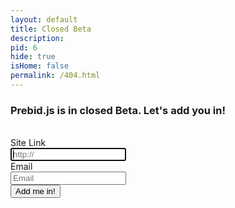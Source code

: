 ```yaml
---
layout: default
title: Closed Beta
description: 
pid: 6
hide: true
isHome: false
permalink: /404.html
---
```



<div class="text-center">
<h3><span class="label label-warning">Prebid.js is in closed Beta. Let's add you in!</span></h3>
<br>
</div>

<div class="form-horizontal">
  <div class="form-group">
    <label class="col-sm-2 control-label">Site Link</label>
    <div class="col-sm-10">
      <input class="form-control" id="site-field" placeholder="http://" autofocus required>
    </div>
  </div>
  <div class="form-group">
    <label class="col-sm-2 control-label">Email</label>
    <div class="col-sm-10">
      <input class="form-control" placeholder="Email" id="email-field" required>
    </div>
  </div>
  <div class="form-group">
    <div class="col-sm-offset-2 col-sm-10">
      <button class="btn btn-success" id="submit-email" onclick="submitEmail()">Add me in!</button>
    </div>
  </div>
</div>